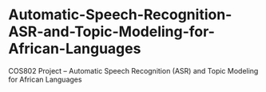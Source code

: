 # Automatic-Speech-Recognition-ASR-and-Topic-Modeling-for-African-Languages
COS802 Project – Automatic Speech Recognition (ASR) and Topic Modeling for African Languages
